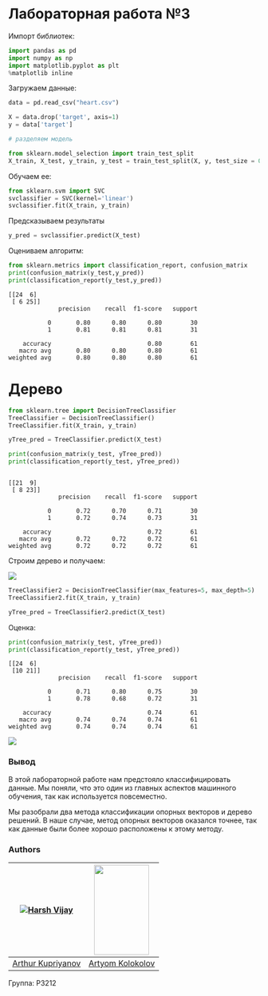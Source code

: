 # Лабораторная работа №3

Импорт библиотек:

```python
import pandas as pd
import numpy as np
import matplotlib.pyplot as plt
%matplotlib inline
```

Загружаем данные:

```python
data = pd.read_csv("heart.csv")

X = data.drop('target', axis=1)
y = data['target']

# разделяем модель

from sklearn.model_selection import train_test_split
X_train, X_test, y_train, y_test = train_test_split(X, y, test_size = 0.20)
```

Обучаем ее:

```python
from sklearn.svm import SVC
svclassifier = SVC(kernel='linear')
svclassifier.fit(X_train, y_train)
```

Предсказываем результаты

```python
y_pred = svclassifier.predict(X_test)
```

Оцениваем алгоритм:

```python
from sklearn.metrics import classification_report, confusion_matrix
print(confusion_matrix(y_test,y_pred))
print(classification_report(y_test,y_pred))
```

```
[[24  6]
 [ 6 25]]
              precision    recall  f1-score   support

           0       0.80      0.80      0.80        30
           1       0.81      0.81      0.81        31

    accuracy                           0.80        61
   macro avg       0.80      0.80      0.80        61
weighted avg       0.80      0.80      0.80        61
```

# Дерево

```python
from sklearn.tree import DecisionTreeClassifier
TreeClassifier = DecisionTreeClassifier()
TreeClassifier.fit(X_train, y_train)

yTree_pred = TreeClassifier.predict(X_test)

print(confusion_matrix(y_test, yTree_pred))
print(classification_report(y_test, yTree_pred))
```

```

[[21  9]
 [ 8 23]]
              precision    recall  f1-score   support

           0       0.72      0.70      0.71        30
           1       0.72      0.74      0.73        31

    accuracy                           0.72        61
   macro avg       0.72      0.72      0.72        61
weighted avg       0.72      0.72      0.72        61
```

Строим дерево и получаем:

![](https://i.imgur.com/xgxOnlA.png)

```python
TreeClassifier2 = DecisionTreeClassifier(max_features=5, max_depth=5)
TreeClassifier2.fit(X_train, y_train)

yTree_pred = TreeClassifier2.predict(X_test)
```

Оценка:

```python
print(confusion_matrix(y_test, yTree_pred))
print(classification_report(y_test, yTree_pred))
```

```
[[24  6]
 [10 21]]
              precision    recall  f1-score   support

           0       0.71      0.80      0.75        30
           1       0.78      0.68      0.72        31

    accuracy                           0.74        61
   macro avg       0.74      0.74      0.74        61
weighted avg       0.74      0.74      0.74        61
```

![](https://i.imgur.com/0sge4Hw.png)



### Вывод

В этой лабораторной работе нам предстояло классифицировать данные. Мы поняли, что это один из главных аспектов машинного обучения, так как используется повсеместно. 

Мы разобрали два метода классификации опорных векторов и дерево решений. В наше случае, метод опорных векторов оказался точнее, так как данные были более хорошо расположены к этому методу.





### Authors

| [![Harsh Vijay](https://sun9-12.userapi.com/c856136/v856136536/d973c/TcuXKAIKNow.jpg?ava=1)](https://github.com/iharsh234) | <img src="https://sun9-9.userapi.com/c851436/v851436881/1de7b0/4SGaJjnz__k.jpg" width=110 height=180/> |
| :----------------------------------------------------------: | :----------------------------------------------------------: |
|        [Arthur Kupriyanov](https://vk.com/apploidxxx)        |        [Artyom Kolokolov](https://vk.com/ifelseelif)         |

Группа: P3212

